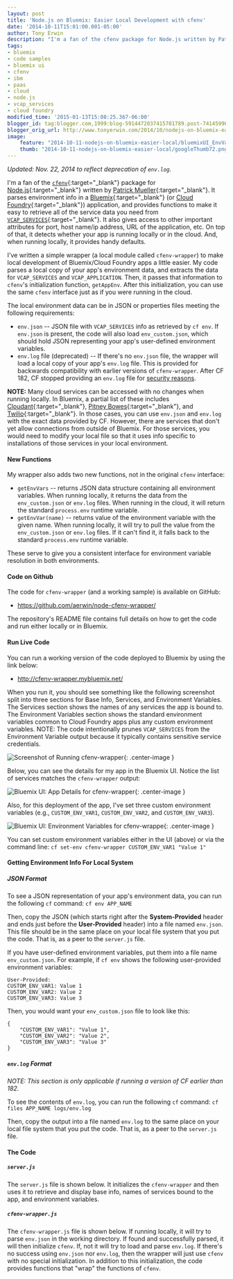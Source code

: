 ```yaml
---
layout: post
title: 'Node.js on Bluemix: Easier Local Development with cfenv'
date: '2014-10-11T15:01:00.001-05:00'
author: Tony Erwin
description: "I'm a fan of the cfenv package for Node.js written by Patrick Mueller. It parses environment info in a Bluemix (or Cloud Foundry) application and provides functions to make it convenient to retrieve all of the service attributes you need from VCAP_SERVICES. I've written a simple wrapper to make local development of apps a little easier by parsing a local copy of your app's env.log file and initializing cfenv with that info. After this initialization, you can use the same cfenv interface just as if you were running in the cloud."
tags:
- bluemix
- code samples
- bluemix ui
- cfenv
- ibm
- paas
- cloud
- node.js
- vcap_services
- cloud foundry
modified_time: '2015-01-13T15:08:25.367-06:00'
blogger_id: tag:blogger.com,1999:blog-5914472037415701789.post-7414599619318526008
blogger_orig_url: http://www.tonyerwin.com/2014/10/nodejs-on-bluemix-easier-local.html
image:
    feature: "2014-10-11-nodejs-on-bluemix-easier-local/bluemixUI_EnvVars.png"
    thumb: "2014-10-11-nodejs-on-bluemix-easier-local/googleThumb72.png"
---
```


_Updated: Nov. 22, 2014 to reflect deprecation of `env.log`._

I'm a fan of the [`cfenv`](https://github.com/cloudfoundry-community/node-cfenv){:target="_blank"} package for [Node.js](http://nodejs.org/){:target="_blank"} written by [Patrick Mueller](https://twitter.com/pmuellr){:target="_blank"}. It parses environment info in a [Bluemix](https://console.bluemix.net){:target="_blank"} (or [Cloud Foundry](http://cloudfoundry.org/){:target="_blank"}) application, and provides functions to make it easy to retrieve all of the service data you need from [`VCAP_SERVICES`](https://console.bluemix.net/docs/services/rules/index-gentopic4.html#programming){:target="_blank"}. It also gives access to other important attributes for port, host name/ip address, URL of the application, etc. On top of that, it detects whether your app is running locally or in the cloud. And, when running locally, it provides handy defaults.

I've written a simple wrapper (a local module called `cfenv-wrapper`) to make local development of Bluemix/Cloud Foundry apps a little easier. My code parses a local copy of your app's environment data, and extracts the data for `VCAP_SERVICES` and `VCAP_APPLICATION`. Then, it passes that information to `cfenv`'s initialization function, `getAppEnv`. After this initialization, you can use the same `cfenv` interface just as if you were running in the cloud.

The local environment data can be in JSON or properties files meeting the following requirements:

- `env.json` -- JSON file with `VCAP_SERVICES` info as retrieved by `cf env`. If `env.json` is present, the code will also load `env_custom.json`,  which should hold JSON representing your app's user-defined environment variables.
- `env.log` file (deprecated) -- If there's no `env.json` file, the wrapper will load a local copy of your app's `env.log` file. This is provided for backwards compatibility with earlier versions of `cfenv-wrapper`. After CF 182, CF stopped providing an `env.log` file for <a href="https://github.com/cloudfoundry/dea_ng/pull/147">security reasons</a>.

**NOTE:** Many cloud services can be accessed with no changes when running locally. In Bluemix, a partial list of these includes [Cloudant](https://console.ng.bluemix.net/catalog/services/cloudant-nosql-db){:target="_blank"}, [Pitney Bowes](https://console.ng.bluemix.net/catalog/services/apis-from-pitney-bowes){:target="_blank"}, and [Twilio](https://console.ng.bluemix.net/catalog/services/twilio){:target="_blank"}. In those cases, you can use `env.json` and `env.log` with the exact data provided by CF. However, there are services that don't yet allow connections from outside of Bluemix. For those services, you would need to modify your local file so that it uses info specific to installations of those services in your local environment.

#### New Functions
My wrapper also adds two new functions, not in the original `cfenv` interface:

- `getEnvVars` -- returns JSON data structure containing all environment variables. When running locally, it returns the data from the `env_custom.json` or `env.log` files. When running in the cloud, it will return the standard `process.env` runtime variable.
- `getEnvVar(name)` -- returns value of the environment variable with the given name. When running locally, it will try to pull the value from the `env_custom.json` or `env.log` files. If it can't find it, it falls back to the standard `process.env` runtime variable.

These serve to give you a consistent interface for environment variable resolution in both environments.

#### Code on Github
The code for `cfenv-wrapper` (and a working sample) is available on GitHub:

- <a target="_blank" href="https://github.com/aerwin/node-cfenv-wrapper" title="GitHub Repository for node-cfenv-wrapper">https://github.com/aerwin/node-cfenv-wrapper/</a>

The repository's README file contains full details on how to get the code and run either locally or in Bluemix.

#### Run Live Code

You can run a working version of the code deployed to Bluemix by using the link below:

- <a target="_blank" href="http://cfenv-wrapper.mybluemix.net/">http://cfenv-wrapper.mybluemix.net/</a>

When you run it, you should see something like the following screenshot split into three sections for Base Info, Services, and Environment Variables. The Services section shows the names of any services the app is bound to. The Environment Variables section shows the standard environment variables common to Cloud Foundry apps plus any custom environment variables. NOTE: The code intentionally prunes `VCAP_SERVICES` from the Environment Variable output because it typically contains sensitive service credentials.

![Screenshot of Running cfenv-wrapper](/images/2014-10-11-nodejs-on-bluemix-easier-local/cfenvWrapperLive.png){: .center-image }

Below, you can see the details for my app in the Bluemix UI. Notice the list of services matches the `cfenv-wrapper` output:<br />

![Bluemix UI: App Details for cfenv-wrapper](/images/2014-10-11-nodejs-on-bluemix-easier-local/bluemixUI_AppDetails.png){: .center-image }

Also, for this deployment of the app, I've set three custom environment variables (e.g., `CUSTOM_ENV_VAR1`, `CUSTOM_ENV_VAR2`, and `CUSTOM_ENV_VAR3`). 

![Bluemix UI: Environment Variables for cfenv-wrappe](/images/2014-10-11-nodejs-on-bluemix-easier-local/bluemixUI_EnvVars.png){: .center-image }

You can set custom environment variables either in the UI (above) or via the command line: `cf set-env cfenv-wrapper CUSTOM_ENV_VAR1 "Value 1"`

#### Getting Environment Info For Local System

##### JSON Format

To see a JSON representation of your app's environment data, you can run the following `cf` command: `cf env APP_NAME`

Then, copy the JSON (which starts right after the **System-Provided** header and ends just before the **User-Provided** header) into a file named `env.json`. This file should be in the same place on your local file system that you put the code. That is, as a peer to the `server.js` file.

If you have user-defined environment variables, put them into a file name `env_custom.json`. For example, if `cf env` shows the following user-provided environment variables:

```
User-Provided:
CUSTOM_ENV_VAR1: Value 1
CUSTOM_ENV_VAR2: Value 2
CUSTOM_ENV_VAR3: Value 3
```

Then, you would want your `env_custom.json` file to look like this:

```
{
    "CUSTOM_ENV_VAR1": "Value 1",
    "CUSTOM_ENV_VAR2": "Value 2",
    "CUSTOM_ENV_VAR3": "Value 3"
}
```

##### `env.log` Format

_NOTE: This section is only applicable if running a version of CF earlier than 182._

To see the contents of `env.log`, you can run the following `cf` command: `cf files APP_NAME logs/env.log`

Then, copy the output into a file named `env.log` to the same place on your local file system that you put the code. That is, as a peer to the `server.js` file.

#### The Code

##### `server.js`

The `server.js` file is shown below. It initializes the `cfenv-wrapper` and then uses it to retrieve and display base info, names of services bound to the app, and environment variables.

<script src="http://gist-it.appspot.com/github.com/aerwin/node-cfenv-wrapper/blob/master/server.js"></script>

##### `cfenv-wrapper.js`

The `cfenv-wrapper.js` file is shown below. If running locally, it will try to parse `env.json` in the working directory. If found and successfully parsed, it will then initialize `cfenv`. If, not it will try to load and parse `env.log`. If there's no success using `env.json` nor `env.log`, then the wrapper  will just use `cfenv` with no special initialization. In addition to this initialization, the code provides functions that "wrap" the functions of `cfenv`.

<script src="http://gist-it.appspot.com/github.com/aerwin/node-cfenv-wrapper/blob/master/cfenv-wrapper.js"></script>